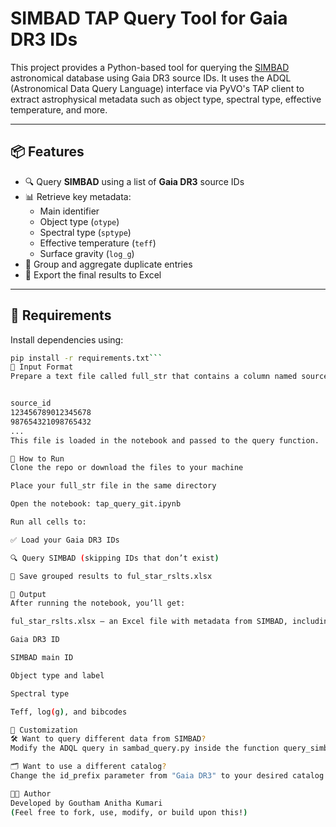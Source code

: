 # SIMBAD TAP Query Tool for Gaia DR3 IDs

This project provides a Python-based tool for querying the [SIMBAD](http://simbad.u-strasbg.fr/simbad/) astronomical database using Gaia DR3 source IDs. It uses the ADQL (Astronomical Data Query Language) interface via PyVO's TAP client to extract astrophysical metadata such as object type, spectral type, effective temperature, and more.

---

## 📦 Features

- 🔍 Query **SIMBAD** using a list of **Gaia DR3** source IDs  
- 📊 Retrieve key metadata:
  - Main identifier
  - Object type (`otype`)
  - Spectral type (`sptype`)
  - Effective temperature (`teff`)
  - Surface gravity (`log_g`)
- 🧼 Group and aggregate duplicate entries
- 💾 Export the final results to Excel

---

## 🧰 Requirements

Install dependencies using:

```bash
pip install -r requirements.txt```
📂 Input Format
Prepare a text file called full_str that contains a column named source_id with Gaia DR3 source IDs. Example:


source_id
123456789012345678
987654321098765432
...
This file is loaded in the notebook and passed to the query function.

🚀 How to Run
Clone the repo or download the files to your machine

Place your full_str file in the same directory

Open the notebook: tap_query_git.ipynb

Run all cells to:

✅ Load your Gaia DR3 IDs

🔍 Query SIMBAD (skipping IDs that don’t exist)

💾 Save grouped results to ful_star_rslts.xlsx

📁 Output
After running the notebook, you’ll get:

ful_star_rslts.xlsx — an Excel file with metadata from SIMBAD, including:

Gaia DR3 ID

SIMBAD main ID

Object type and label

Spectral type

Teff, log(g), and bibcodes

🔄 Customization
🛠 Want to query different data from SIMBAD?
Modify the ADQL query in sambad_query.py inside the function query_simbad_for_sources().

🗂 Want to use a different catalog?
Change the id_prefix parameter from "Gaia DR3" to your desired catalog prefix.

🧑‍💻 Author
Developed by Goutham Anitha Kumari
(Feel free to fork, use, modify, or build upon this!)
